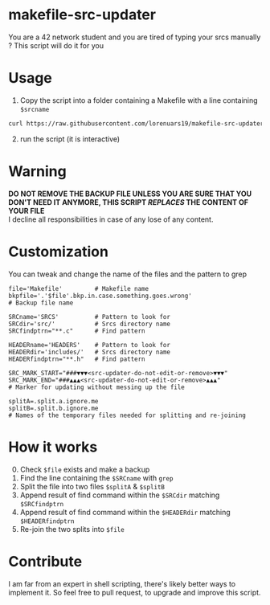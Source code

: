 # makefile-src-updater
You are a 42 network student and you are tired of typing your srcs manually ? This script will do it for you
# Usage
1. Copy the script into a folder containing a Makefile with a line containing `$srcname`
```bash
curl https://raw.githubusercontent.com/lorenuars19/makefile-src-updater/master/update_srcs.sh -o update_srcs.sh && chmod 775 update_srcs.sh
```
2. run the script (it is interactive)
# Warning
**DO NOT REMOVE THE BACKUP FILE UNLESS YOU ARE SURE THAT YOU DON'T NEED IT ANYMORE, THIS SCRIPT *REPLACES* THE CONTENT OF YOUR FILE**<br>
I decline all responsibilities in case of any lose of any content.
# Customization
You can tweak and change the name of the files and the pattern to grep
```
file='Makefile'         # Makefile name
bkpfile='.'$file'.bkp.in.case.something.goes.wrong'
# Backup file name

SRCname='SRCS'          # Pattern to look for
SRCdir='src/'           # Srcs directory name
SRCfindptrn="**.c"      # Find pattern

HEADERname='HEADERS'    # Pattern to look for
HEADERdir='includes/'   # Srcs directory name
HEADERfindptrn="**.h"   # Find pattern

SRC_MARK_START="###▼▼▼<src-updater-do-not-edit-or-remove>▼▼▼"
SRC_MARK_END="###▲▲▲<src-updater-do-not-edit-or-remove>▲▲▲"
# Marker for updating without messing up the file

splitA=.split.a.ignore.me
splitB=.split.b.ignore.me
# Names of the temporary files needed for splitting and re-joining
```
# How it works
0. Check `$file` exists and make a backup
1. Find the line containing the `$SRCname` with `grep`
2. Split the file into two files `$splitA` & `$splitB`
3. Append result of find command within the `$SRCdir` matching `$SRCfindptrn`
4. Append result of find command within the `$HEADERdir` matching `$HEADERfindptrn`
5. Re-join the two splits into `$file`

# Contribute
I am far from an expert in shell scripting, there's likely better ways to implement it.
So feel free to pull request, to upgrade and improve this script.

